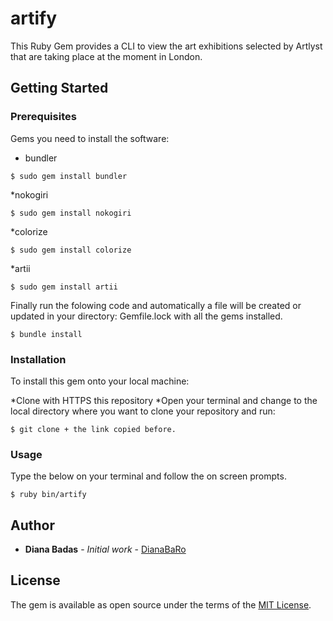 # artify

This Ruby Gem provides a CLI to view the art exhibitions selected by Artlyst that are taking place at the moment in London.

## Getting Started


### Prerequisites
Gems you need to install the software:

* bundler

```
$ sudo gem install bundler
```
*nokogiri

```
$ sudo gem install nokogiri
```
*colorize

```
$ sudo gem install colorize
```
*artii

```
$ sudo gem install artii

```

Finally run the folowing code and automatically a file will be created or updated in your directory: Gemfile.lock with all the gems installed.

```
$ bundle install
```

### Installation

To install this gem onto your local machine:

*Clone with HTTPS this repository
*Open your terminal and change to the local directory where you want to clone your repository and run:

```
$ git clone + the link copied before.
```

### Usage
Type the below on your terminal and follow the on screen prompts.

```
$ ruby bin/artify
```

## Author

* **Diana Badas** - *Initial work* - [DianaBaRo](https://github.com/DianaBaRo)

## License

The gem is available as open source under the terms of the [MIT License](https://opensource.org/licenses/MIT).
